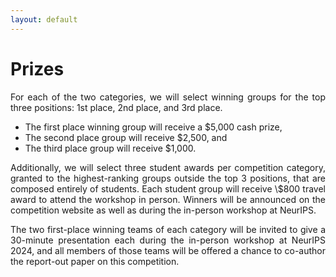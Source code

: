 ```yaml
---
layout: default
---
```


# Prizes

<p style='text-align: justify;'>
 For each of the two categories, we will select winning groups for the top three positions: 1st place, 2nd place, and 3rd place.</p>

- The first place winning group will receive a \$5,000 cash prize,
- The second  place group will receive \$2,500, and
- The third place group will receive \$1,000.

<p style='text-align: justify;'>Additionally, we will select three student awards per competition category, granted to the highest-ranking groups outside the top 3 positions, that are composed entirely of students. Each student group will receive \$800 travel award to attend the workshop in person. Winners will be announced on the competition website as well as during the in-person workshop at NeurIPS.</p>

<p style='text-align: justify;'> The two first-place winning teams of each category will be invited to give a 30-minute presentation each during the in-person workshop at NeurIPS 2024, and all members of those teams will be offered a chance to co-author the report-out paper on this competition.</p>
